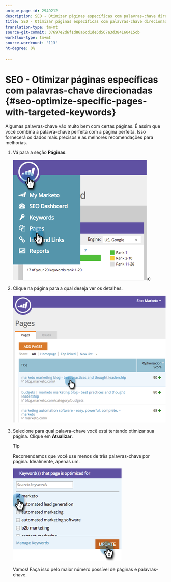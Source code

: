```yaml
---
unique-page-id: 2949212
description: SEO - Otimizar páginas específicas com palavras-chave direcionadas - Documentos de marketing - Documentação do produto
title: SEO - Otimizar páginas específicas com palavras-chave direcionadas
translation-type: tm+mt
source-git-commit: 37697e2d6f1d86a6cd1de5d567a3d384160415cb
workflow-type: tm+mt
source-wordcount: '113'
ht-degree: 0%

---
```



# SEO - Otimizar páginas específicas com palavras-chave direcionadas {#seo-optimize-specific-pages-with-targeted-keywords}

Algumas palavras-chave vão muito bem com certas páginas. É assim que você combina a palavra-chave perfeita com a página perfeita. Isso fornecerá os dados mais precisos e as melhores recomendações para melhorias.

1. Vá para a seção **Páginas**.

   ![](assets/image2014-9-18-12-3a52-3a28.png)a)

1. Clique na página para a qual deseja ver os detalhes.

   ![](assets/image2014-9-18-12-3a52-3a41.png)

1. Selecione para qual palavra-chave você está tentando otimizar sua página. Clique em **Atualizar**.

   >[!TIP]
   >
   >Recomendamos que você use menos de três palavras-chave por página. Idealmente, apenas um.

   ![](assets/image2014-9-18-12-3a52-3a46.png)

   Vamos! Faça isso pelo maior número possível de páginas e palavras-chave.
